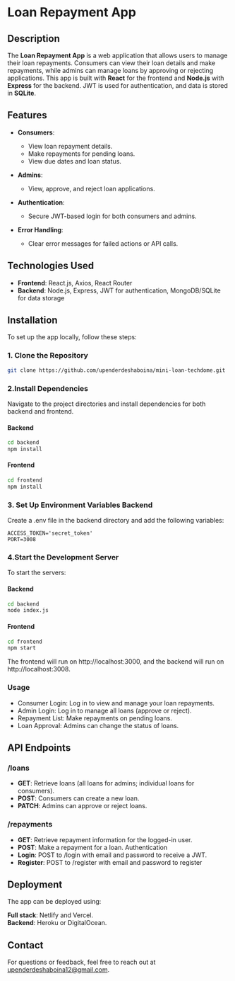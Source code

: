 # Loan Repayment App

## Description

The **Loan Repayment App** is a web application that allows users to manage their loan repayments. Consumers can view their loan details and make repayments, while admins can manage loans by approving or rejecting applications. This app is built with **React** for the frontend and **Node.js** with **Express** for the backend. JWT is used for authentication, and data is stored in **SQLite**.

## Features

- **Consumers**:
  - View loan repayment details.
  - Make repayments for pending loans.
  - View due dates and loan status.
  
- **Admins**:
  - View, approve, and reject loan applications.
  
- **Authentication**:
  - Secure JWT-based login for both consumers and admins.
  
- **Error Handling**:
  - Clear error messages for failed actions or API calls.

## Technologies Used

- **Frontend**: React.js, Axios, React Router
- **Backend**: Node.js, Express, JWT for authentication, MongoDB/SQLite for data storage

## Installation

To set up the app locally, follow these steps:

### 1. Clone the Repository

```bash
git clone https://github.com/upenderdeshaboina/mini-loan-techdome.git
```

### 2.Install Dependencies
Navigate to the project directories and install dependencies for both backend and frontend.

#### Backend

```bash
cd backend
npm install
```
#### Frontend
```bash
cd frontend
npm install
```
### 3. Set Up Environment Variables Backend
Create a .env file in the backend directory and add the following variables:
```env
ACCESS_TOKEN='secret_token'
PORT=3008
```
### 4.Start the Development Server
To start the servers:
#### Backend
```bash
cd backend
node index.js
```
#### Frontend
```bash
cd frontend
npm start
```
The frontend will run on http://localhost:3000, and the backend will run on http://localhost:3008.

### Usage
- Consumer Login: Log in to view and manage your loan repayments.
- Admin Login: Log in to manage all loans (approve or reject).
- Repayment List: Make repayments on pending loans.
- Loan Approval: Admins can change the status of loans.

## API Endpoints
### /loans
-  **GET**: Retrieve loans (all loans for admins; individual loans for consumers).
- **POST**: Consumers can create a new loan.
- **PATCH**: Admins can approve or reject loans.
### /repayments
- **GET**: Retrieve repayment information for the logged-in user.
- **POST**: Make a repayment for a loan.
Authentication
- **Login**: POST to /login with email and password to receive a JWT.
- **Register**: POST to /register with email and password to register

## Deployment
The app can be deployed using:

**Full stack**: Netlify and Vercel.  
**Backend**: Heroku or DigitalOcean.

## Contact
For questions or feedback, feel free to reach out at [upenderdeshaboina12@gmail.com](mailto:upenderdeshaboina12@gmail.com).
